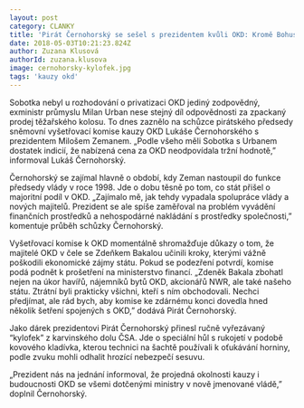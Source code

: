 ```yaml
---
layout: post
category: CLANKY
title: 'Pirát Černohorský se sešel s prezidentem kvůli OKD: Kromě Bohuslava Sobotky by měl nést zodpovědnost i exministr Urban'
date: 2018-05-03T10:21:23.824Z
author: Zuzana Klusová
authorId: zuzana.klusova
image: cernohorsky-kylofek.jpg
tags: 'kauzy okd'
---
```


Sobotka nebyl u rozhodování o privatizaci OKD jediný zodpovědný, exministr průmyslu Milan Urban nese stejný díl odpovědnosti za zpackaný prodej těžařského kolosu. To dnes zaznělo na schůzce pirátského předsedy sněmovní vyšetřovací komise kauzy OKD Lukáše Černohorského s prezidentem Milošem Zemanem. „Podle všeho měli Sobotka s Urbanem dostatek indicií, že nabízená cena za OKD neodpovídala tržní hodnotě,” informoval Lukáš Černohorský.
 
Černohorský se zajímal hlavně o období, kdy Zeman nastoupil do funkce předsedy vlády v roce 1998. Jde o dobu těsně po tom, co stát přišel o majoritní podíl v OKD. „Zajímalo mě, jak tehdy vypadala spolupráce vlády a nových majitelů. Prezident se ale spíše zaměřoval na problém vyvádění finančních prostředků a nehospodárné nakládání s prostředky společnosti,” komentuje průběh schůzky Černohorský.
 
Vyšetřovací komise k OKD momentálně shromažďuje důkazy o tom, že majitelé OKD v čele se Zdeňkem Bakalou učinili kroky, kterými vážně poškodili ekonomické zájmy státu. Pokud se podezření potvrdí, komise podá podnět k prošetření na ministerstvo financí. „Zdeněk Bakala zbohatl nejen na úkor havířů, nájemníků bytů OKD, akcionářů NWR, ale také našeho státu. Ztrátní byli prakticky všichni, kteří s ním obchodovali. Nechci předjímat, ale rád bych, aby komise ke zdárnému konci dovedla hned několik šetření spojených s OKD,” dodává Pirát Černohorský.
 
Jako dárek prezidentovi Pirát Černohorský přinesl ručně vyřezávaný “kylofek” z karvinského dolu ČSA. Jde o speciální hůl s rukojetí v podobě kovového kladívka, kterou technici na šachtě používali k oťukávání horniny, podle zvuku mohli odhalit hrozící nebezpečí sesuvu.

„Prezident nás na jednání informoval, že projedná okolnosti kauzy i budoucnosti OKD se všemi dotčenými ministry v nově jmenované vládě,” doplnil Černohorský.


